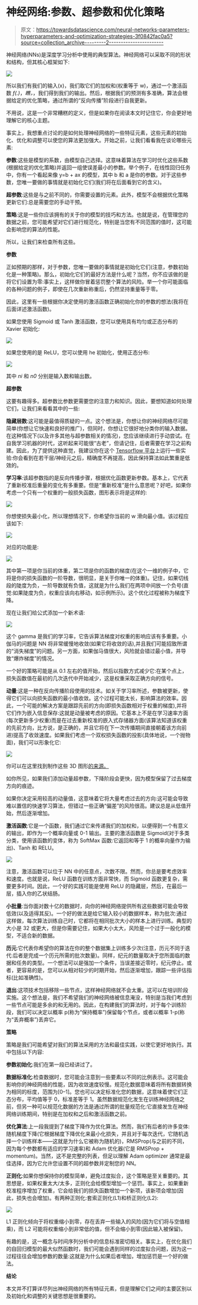 # 神经网络:参数、超参数和优化策略

> 原文：<https://towardsdatascience.com/neural-networks-parameters-hyperparameters-and-optimization-strategies-3f0842fac0a5?source=collection_archive---------2----------------------->

神经网络(NNs)是深度学习分析中使用的典型算法。神经网络可以采取不同的形状和结构，但其核心框架如下:

![](img/f98fdd00df88fff873206b6c27b58bbe.png)

所以我们有我们的输入(x)，我们取它们的加权和(权重等于 w)，通过一个激活函数 *f(.)*，*瞧，*，我们得到我们的输出。然后，根据我们的预测有多准确，算法会根据给定的优化策略，通过所谓的“反向传播”阶段进行自我更新。

不用说，这是一个非常糟糕的定义，但是如果你在阅读本文时记住它，你会更好地理解它的核心主题。

事实上，我想重点讨论的是如何处理神经网络的一些特征元素，这些元素的初始化、优化和调整可以使您的算法更加强大。开始之前，让我们看看我在谈论哪些元素:

**参数**:这些是模型的系数，由模型自己选择。这意味着算法在学习时优化这些系数(根据给定的优化策略)并返回一组使误差最小的参数。举个例子，在线性回归任务中，你有一个看起来像 y=b + ax 的模型，其中 b 和 a 是你的参数。对于这些参数，您唯一要做的事情就是初始化它们(我们将在后面看到它的含义)。

**超参数**:这些是与之前不同的，你需要设置的元素。此外，模型不会根据优化策略更新它们:总是需要您的手动干预。

**策略**:这是一些你应该拥有的关于你的模型的技巧和方法。也就是说，在管理您的数据之前，您可能希望对它们进行规范化，特别是当您有不同范围的值时，这可能会影响您的算法的性能。

所以，让我们来检查所有这些。

**参数**

正如预期的那样，对于参数，您唯一要做的事情就是初始化它们(注意，参数初始化是一种策略)。那么，初始化它们的最好方法是什么呢？当然，你不应该做的是将它们设置为零:事实上，这样做你冒着惩罚整个算法的风险。举一个你可能面临的各种问题的例子，即使在几次重新称重后，仍然坚持重量等于零。

因此，这里有一些根据你决定使用的激活函数正确初始化你的参数的想法(我将在后面详述激活函数)。

如果您使用 Sigmoid 或 Tanh 激活函数，您可以使用具有均匀或正态分布的 Xavier 初始化:

![](img/0d6dd0795848d2b0b206dacee78b5343.png)

如果您使用的是 ReLU，您可以使用 he 初始化，使用正态分布:

![](img/3c393c384bcb8e2053a225d6aff9b2be.png)

其中 *ni* 和 *n0* 分别是输入数和输出数。

**超参数**

这要有趣得多。超参数比参数更需要您的注意力和知识。因此，要想知道如何处理它们，让我们来看看其中的一些:

**隐藏层数**:这可能是最值得质疑的一点。这个想法是，你想让你的神经网络尽可能简单(你想让它快速和良好的推广)，但同时，你想让它很好地分类你的输入数据。在这种情况下(以及许多其他与超参数相关的情况)，您应该继续进行手动尝试。在自我学习机器的时代，这听起来可能很“古老”，但请记住，后者需要在学习之前构建。因此，为了提供这种直觉，我建议你在这个 [Tensorflow 平台](https://playground.tensorflow.org/#activation=sigmoid&batchSize=10&dataset=circle&regDataset=reg-plane&learningRate=0.03&regularizationRate=0&noise=0&networkShape=&seed=0.23580&showTestData=false&discretize=false&percTrainData=50&x=true&y=false&xTimesY=false&xSquared=false&ySquared=false&cosX=false&sinX=false&cosY=false&sinY=false&collectStats=false&problem=classification&initZero=false&hideText=false)上运行一些实验:你会看到在若干层/神经元之后，精确度不再提高，因此保持算法如此繁重是低效的。

**学习率**:该超参数指的是反向传播步骤，根据优化函数更新参数。基本上，它代表了重新校准后重量的变化有多重要。但是“重新校准”是什么意思呢？好吧，如果你考虑一个只有一个权重的一般损失函数，图形表示将是这样的:

![](img/237396b0901e45540a8010e8f529d1a7.png)

你想使损失最小化，所以理想情况下，你希望你当前的 w 滑向最小值。该过程应该如下:

![](img/22d8269369d602f51da3655cd9ea9145.png)

对应的功能是:

![](img/686c6731318400c92102cfdcee51f289.png)

其中第一项是你当前的体重，第二项是你的函数的梯度(在这个一维的例子中，它将是你的损失函数的一阶导数，很明显，是关于你唯一的体重)。记住，如果切线段的陡度为负，一阶导数就有负值，这就是为什么我们在两项中间放一个负号(直觉:如果陡度为负，权重应该向右移动，如示例所示)。这个优化过程被称为梯度下降。

现在让我们给公式添加一个新术语:

![](img/af34b78817da3fb62b17ebafd3326a26.png)

这个 gamma 是我们的学习率，它告诉算法梯度对权重的影响应该有多重要。小伽马的问题是 NN 将非常缓慢地收敛(如果它将收敛的话),并且我们可能招致所谓的“消失梯度”的问题。另一方面，如果伽马值很大，风险就会错过最小值，并导致“爆炸梯度”的情况。

一个好的策略可能是从 0.1 左右的值开始，然后以指数方式减少它:在某个点上，损失函数值在最初的几次迭代中开始减少，这是权重采取正确方向的信号。

**动量**:这是一种在反向传播阶段使用的技术。如关于学习率所述，参数被更新，使得它们可以向损失函数的最小值收敛。这个过程可能太长，影响算法的效率。因此，一个可能的解决方案是跟踪先前的方向(即损失函数相对于权重的梯度),并将它们作为嵌入信息保存:这就是动量被考虑的原因。它基本上不是在学习速率方面(每次更新多少权重)而是在过去重新校准的嵌入式存储器方面(该算法知道该权重的先前方向，比方说，是正确的，并且它将在下一次传播期间直接朝着该方向前进)提高了收敛速度。如果我们考虑一个双权损失函数的投影(具体地说，一个抛物面)，我们可以形象化它:

![](img/ba399438314f1ec375fbef1c7e157e06.png)

你可以在这里找到制作这些 3D 图形[的来源。](http://www.livephysics.com/tools/mathematical-tools/online-3-d-function-grapher/?xmin=-1&xmax=1&ymin=-1&ymax=1&zmin=Auto&zmax=Auto&f=x%5E2%2By%5E2)

如你所见，如果我们添加动量超参数，下降阶段会更快，因为模型保留了过去梯度方向的痕迹。

如果你决定采用较高的动量值，这意味着它将大量考虑过去的方向:这可能会导致难以置信的快速学习算法，但错过一些正确“偏差”的风险很高。建议总是从低值开始，然后逐渐增加。

**激活函数**:它是一个函数，我们通过它来传递我们的加权和，以便得到一个有意义的输出，即作为一个概率向量或 0-1 输出。主要的激活函数是 Sigmoid(对于多类分类，使用该函数的变体，称为 SoftMax 函数:它返回和等于 1 的概率向量作为输出)、Tanh 和 RELU。

![](img/0211a834fefcc66394d910ac75c152f2.png)

注意，激活函数可以位于 NN 中的任意点，次数不限。然而，你总是要考虑效率和速度。也就是说，ReLU 函数在训练方面非常快，而 Sigmoid 函数更复杂，需要更多时间。因此，一个好的实践可能是使用 ReLU 的隐藏层，然后，在最后一层，插入你的乙状结肠。

**小批量**:当你面对数十亿的数据时，向你的神经网络提供所有这些数据可能会导致低效(以及适得其反)。一个好的做法是给它输入较小的数据样本，称为批次:通过这样做，每次算法训练自己时，它都将在相同批次大小的样本上进行训练。典型的大小是 32 或更大，但是你需要记住，如果大小太大，风险是一个过于一般化的模型，不适合新的数据。

**历元**:它代表你希望你的算法在你的整个数据集上训练多少次(注意，历元不同于迭代:后者是完成一个历元所需的批次数量)。同样，纪元的数量取决于您所面临的数据和任务的类型。一个想法可以是强加一个条件，当误差接近零时，纪元停止。或者，更容易的是，您可以从相对较少的时期开始，然后逐渐增加，跟踪一些评估指标(比如准确性)。

**退出**:这项技术包括移除一些节点，这样神经网络就不会太重。这可以在培训阶段实施。这个想法是，我们不希望我们的神经网络被信息淹没，特别是当我们考虑到一些节点可能是多余的和无用的。因此，在构建我们的算法时，对于每个训练阶段，我们可以决定以概率 p(称为“保持概率”)保留每个节点，或者以概率 1-p(称为“丢弃概率”)丢弃它。

**策略**

策略是我们可能希望对我们的算法采用的方法和最佳实践，以使它更好地执行。其中包括以下内容:

**参数初始化**:我们在第一段已经讲过了。

**数据标准化**:检查数据时，您可能会注意到一些要素以不同的比例表示。这可能会影响你的神经网络的性能，因为收敛速度较慢。规范化数据意味着将所有数据转换为相同的标度，范围为[0–1]。您也可以决定标准化您的数据，这意味着使它们正态分布，平均值等于 0，标准差等于 1。虽然数据规范化发生在训练神经网络之前，但另一种可以规范化数据的方法是通过所谓的批量规范化:它直接发生在神经网络训练期间，特别是在加权和之后和激活函数之前。

**优化算法**:上一段我提到了梯度下降作为优化算法。然而，我们有后者的许多变体:随机梯度下降(它根据梯度下降优化来最小化损失，并且对于每次迭代，它随机选择一个训练样本——这就是为什么它被称为随机的)，RMSProp(与之前的不同，因为每个参数都有适应的学习速率)和 Adam 优化器(它是 RMSProp + momentum)。当然，这不是完整的列表，但足以理解 Adam optimizer 通常是最佳选择，因为它允许您设置不同的超参数并定制您的 NN。

**正则化**:如果你想保持你的模型简单，避免过度拟合，这个策略是至关重要的。其思想是，如果权重太大/太多，正则化会给模型增加一个惩罚。事实上，如果重新校准程序增加了权重，它会给我们的损失函数增加一个新项，该新项会增加(因此，损失也会增加)。有两种正则化:套索正则化(L1)和桥正则化(L2):

![](img/effac6bd78326ab5f4aad19ef676d367.png)

L1 正则化倾向于将权重缩小到零，存在丢弃一些输入的风险(因为它们将与空值相乘)，而 L2 可能将权重缩小到非常低的值，但不会缩小到零(因此输入被保留)。

有趣的是，这一概念与时间序列分析中的信息标准密切相关。事实上，在优化我们的自回归模型的最大似然函数时，我们可能会遇到同样的过度拟合问题，因为这一过程往往会增加参数的数量:这就是为什么如果后者增加，增加惩罚是一个好的做法。

**结论**

本文并不打算详尽列出神经网络的所有特征元素，但是理解它们之间的主要区别以及初始化和调整的关键思想是很重要的。